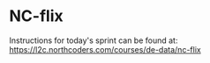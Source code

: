 # NC-flix

Instructions for today's sprint can be found at: https://l2c.northcoders.com/courses/de-data/nc-flix
